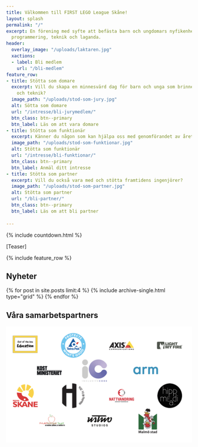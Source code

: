 ```yaml
---
title: Välkommen till FIRST LEGO League Skåne!
layout: splash
permalink: "/"
excerpt: En förening med syfte att befästa barn och ungdomars nyfikenhet kring problemlösning,
  programmering, teknik och laganda.
header:
  overlay_image: "/uploads/laktaren.jpg"
  xactions:
  - label: Bli medlem
    url: "/bli-medlem"
feature_row:
- title: Stötta som domare
  excerpt: Vill du skapa en minnesvärd dag för barn och unga som brinner för innovation
    och teknik?
  image_path: "/uploads/stod-som-jury.jpg"
  alt: Sötta som domare
  url: "/intresse/bli-jurymedlem/"
  btn_class: btn--primary
  btn_label: Läs om att vara domare
- title: Stötta som funktionär
  excerpt: Känner du någon som kan hjälpa oss med genomförandet av årets regionfinal?
  image_path: "/uploads/stod-som-funktionar.jpg"
  alt: Stötta som funktionär
  url: "/intresse/bli-funktionar/"
  btn_class: btn--primary
  btn_label: Anmäl ditt intresse
- title: Stötta som partner
  excerpt: Vill du också vara med och stötta framtidens ingenjörer?
  image_path: "/uploads/stod-som-partner.jpg"
  alt: Stötta som partner
  url: "/bli-partner/"
  btn_class: btn--primary
  btn_label: Läs om att bli partner

---
```

{% include countdown.html %}

[Teaser]

{% include feature_row %}

## Nyheter

<div class="posts">
{% for post in site.posts limit:4 %} 
  {% include archive-single.html type="grid" %}
{% endfor %}
</div>

## Våra samarbetspartners

![](/uploads/sponsorer.png)